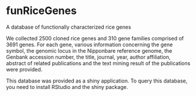 funRiceGenes
=========

A database of functionally characterized rice genes 

We collected 2500 cloned rice genes and 310 gene families comprised of 3691 genes. For each gene, 
various information concerning the gene symbol, the genomic locus in the Nipponbare reference genome, 
the Genbank accession number, the title, journal, year, author affiliation, abstract of related 
publications and the text mining result of the publications were provided.

This database was provided as a shiny application. To query this database, you need to install RStudio
and the shiny package.

